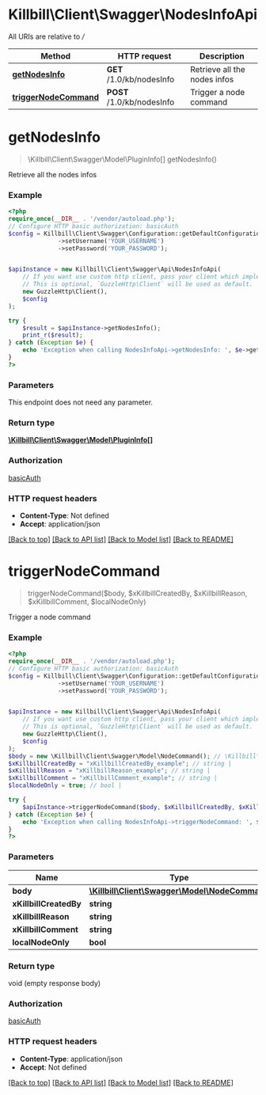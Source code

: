 # Killbill\Client\Swagger\NodesInfoApi

All URIs are relative to */*

Method | HTTP request | Description
------------- | ------------- | -------------
[**getNodesInfo**](NodesInfoApi.md#getNodesInfo) | **GET** /1.0/kb/nodesInfo | Retrieve all the nodes infos
[**triggerNodeCommand**](NodesInfoApi.md#triggerNodeCommand) | **POST** /1.0/kb/nodesInfo | Trigger a node command

# **getNodesInfo**
> \Killbill\Client\Swagger\Model\PluginInfo[] getNodesInfo()

Retrieve all the nodes infos

### Example
```php
<?php
require_once(__DIR__ . '/vendor/autoload.php');
// Configure HTTP basic authorization: basicAuth
$config = Killbill\Client\Swagger\Configuration::getDefaultConfiguration()
              ->setUsername('YOUR_USERNAME')
              ->setPassword('YOUR_PASSWORD');


$apiInstance = new Killbill\Client\Swagger\Api\NodesInfoApi(
    // If you want use custom http client, pass your client which implements `GuzzleHttp\ClientInterface`.
    // This is optional, `GuzzleHttp\Client` will be used as default.
    new GuzzleHttp\Client(),
    $config
);

try {
    $result = $apiInstance->getNodesInfo();
    print_r($result);
} catch (Exception $e) {
    echo 'Exception when calling NodesInfoApi->getNodesInfo: ', $e->getMessage(), PHP_EOL;
}
?>
```

### Parameters
This endpoint does not need any parameter.

### Return type

[**\Killbill\Client\Swagger\Model\PluginInfo[]**](../Model/PluginInfo.md)

### Authorization

[basicAuth](../../README.md#basicAuth)

### HTTP request headers

 - **Content-Type**: Not defined
 - **Accept**: application/json

[[Back to top]](#) [[Back to API list]](../../README.md#documentation-for-api-endpoints) [[Back to Model list]](../../README.md#documentation-for-models) [[Back to README]](../../README.md)

# **triggerNodeCommand**
> triggerNodeCommand($body, $xKillbillCreatedBy, $xKillbillReason, $xKillbillComment, $localNodeOnly)

Trigger a node command

### Example
```php
<?php
require_once(__DIR__ . '/vendor/autoload.php');
// Configure HTTP basic authorization: basicAuth
$config = Killbill\Client\Swagger\Configuration::getDefaultConfiguration()
              ->setUsername('YOUR_USERNAME')
              ->setPassword('YOUR_PASSWORD');


$apiInstance = new Killbill\Client\Swagger\Api\NodesInfoApi(
    // If you want use custom http client, pass your client which implements `GuzzleHttp\ClientInterface`.
    // This is optional, `GuzzleHttp\Client` will be used as default.
    new GuzzleHttp\Client(),
    $config
);
$body = new \Killbill\Client\Swagger\Model\NodeCommand(); // \Killbill\Client\Swagger\Model\NodeCommand | 
$xKillbillCreatedBy = "xKillbillCreatedBy_example"; // string | 
$xKillbillReason = "xKillbillReason_example"; // string | 
$xKillbillComment = "xKillbillComment_example"; // string | 
$localNodeOnly = true; // bool | 

try {
    $apiInstance->triggerNodeCommand($body, $xKillbillCreatedBy, $xKillbillReason, $xKillbillComment, $localNodeOnly);
} catch (Exception $e) {
    echo 'Exception when calling NodesInfoApi->triggerNodeCommand: ', $e->getMessage(), PHP_EOL;
}
?>
```

### Parameters

Name | Type | Description  | Notes
------------- | ------------- | ------------- | -------------
 **body** | [**\Killbill\Client\Swagger\Model\NodeCommand**](../Model/NodeCommand.md)|  |
 **xKillbillCreatedBy** | **string**|  |
 **xKillbillReason** | **string**|  | [optional]
 **xKillbillComment** | **string**|  | [optional]
 **localNodeOnly** | **bool**|  | [optional]

### Return type

void (empty response body)

### Authorization

[basicAuth](../../README.md#basicAuth)

### HTTP request headers

 - **Content-Type**: application/json
 - **Accept**: Not defined

[[Back to top]](#) [[Back to API list]](../../README.md#documentation-for-api-endpoints) [[Back to Model list]](../../README.md#documentation-for-models) [[Back to README]](../../README.md)

